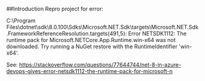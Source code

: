 ﻿##Introduction
Repro project for error:


C:\Program Files\dotnet\sdk\8.0.100\Sdks\Microsoft.NET.Sdk\targets\Microsoft.NET.Sdk.FrameworkReferenceResolution.targets(491,5): Error NETSDK1112: The runtime pack for Microsoft.NETCore.App.Runtime.win-x64 was not downloaded. Try running a NuGet restore with the RuntimeIdentifier 'win-x64'.


See:
https://stackoverflow.com/questions/77644744/net-8-in-azure-devops-gives-error-netsdk1112-the-runtime-pack-for-microsoft-n
